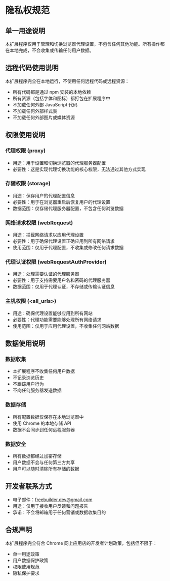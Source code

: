 # 隐私权规范

## 单一用途说明
本扩展程序仅用于管理和切换浏览器代理设置，不包含任何其他功能。所有操作都在本地完成，不会收集或传输任何用户数据。

## 远程代码使用说明
本扩展程序完全在本地运行，不使用任何远程代码或远程资源：
- 所有代码都是通过 npm 安装的本地依赖
- 所有资源（包括字体和图标）都打包在扩展程序中
- 不加载任何外部 JavaScript 代码
- 不加载任何外部样式表
- 不加载任何外部图片或媒体资源

## 权限使用说明

### 代理权限 (proxy)
- 用途：用于设置和切换浏览器的代理服务器配置
- 必要性：这是实现代理切换功能的核心权限，无法通过其他方式实现

### 存储权限 (storage)
- 用途：保存用户的代理配置信息
- 必要性：用于在浏览器重启后恢复用户的代理设置
- 数据范围：仅存储代理服务器配置，不包含任何浏览数据

### 网络请求权限 (webRequest)
- 用途：拦截网络请求以应用代理设置
- 必要性：用于确保代理设置正确应用到所有网络请求
- 使用范围：仅用于代理配置，不收集或修改任何请求数据

### 代理认证权限 (webRequestAuthProvider)
- 用途：处理需要认证的代理服务器
- 必要性：用于支持需要用户名和密码的代理服务器
- 数据范围：仅用于代理认证，不存储或传输认证信息

### 主机权限 (<all_urls>)
- 用途：确保代理设置能够应用到所有网站
- 必要性：代理功能需要能够处理所有网络请求
- 使用范围：仅用于应用代理设置，不收集任何网站数据

## 数据使用说明

### 数据收集
- 本扩展程序不收集任何用户数据
- 不记录浏览历史
- 不跟踪用户行为
- 不向任何服务器发送数据

### 数据存储
- 所有配置数据仅保存在本地浏览器中
- 使用 Chrome 的本地存储 API
- 数据不会同步到任何远程服务器

### 数据安全
- 所有数据都经过加密存储
- 用户数据不会与任何第三方共享
- 用户可以随时清除所有存储的数据

## 开发者联系方式
- 电子邮件：freebuilder.dev@gmail.com
- 用途：仅用于接收用户反馈和问题报告
- 承诺：不会将邮箱用于任何营销或数据收集目的

## 合规声明
本扩展程序完全符合 Chrome 网上应用店的开发者计划政策，包括但不限于：
- 单一用途政策
- 用户数据保护政策
- 权限使用规范
- 隐私保护要求 